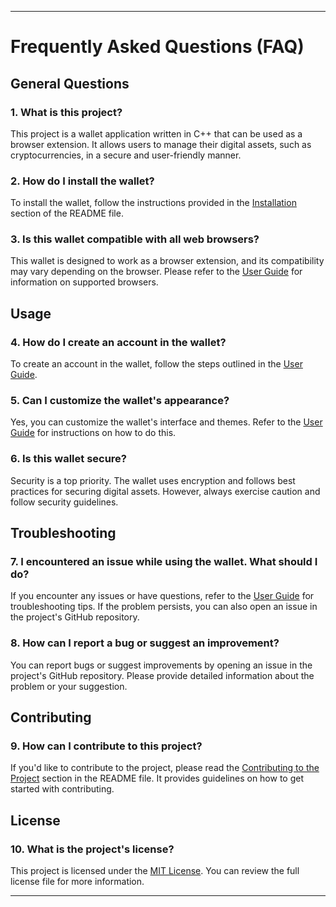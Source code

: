 
---

# Frequently Asked Questions (FAQ)

## General Questions

### 1. What is this project?

   This project is a wallet application written in C++ that can be used as a browser extension. It allows users to manage their digital assets, such as cryptocurrencies, in a secure and user-friendly manner.

### 2. How do I install the wallet?

   To install the wallet, follow the instructions provided in the [Installation](#installation) section of the README file.

### 3. Is this wallet compatible with all web browsers?

   This wallet is designed to work as a browser extension, and its compatibility may vary depending on the browser. Please refer to the [User Guide](user-guide.md) for information on supported browsers.

## Usage

### 4. How do I create an account in the wallet?

   To create an account in the wallet, follow the steps outlined in the [User Guide](user-guide.md).

### 5. Can I customize the wallet's appearance?

   Yes, you can customize the wallet's interface and themes. Refer to the [User Guide](user-guide.md) for instructions on how to do this.

### 6. Is this wallet secure?

   Security is a top priority. The wallet uses encryption and follows best practices for securing digital assets. However, always exercise caution and follow security guidelines.

## Troubleshooting

### 7. I encountered an issue while using the wallet. What should I do?

   If you encounter any issues or have questions, refer to the [User Guide](user-guide.md) for troubleshooting tips. If the problem persists, you can also open an issue in the project's GitHub repository.

### 8. How can I report a bug or suggest an improvement?

   You can report bugs or suggest improvements by opening an issue in the project's GitHub repository. Please provide detailed information about the problem or your suggestion.

## Contributing

### 9. How can I contribute to this project?

   If you'd like to contribute to the project, please read the [Contributing to the Project]() section in the README file. It provides guidelines on how to get started with contributing.

## License

### 10. What is the project's license?

   This project is licensed under the [MIT License](LICENSE). You can review the full license file for more information.

---